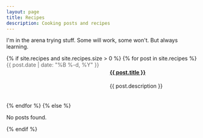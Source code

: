 ```yaml
---
layout: page
title: Recipes
description: Cooking posts and recipes
---
```


I'm in the arena trying stuff. Some will work, some won't. But always learning.

<div class="post-feed">
  {% if site.recipes and site.recipes.size > 0 %}
    {% for post in site.recipes %}
      <article class="timeline-entry">
        <div class="post-date">{{ post.date | date: "%B %-d, %Y" }}</div>
        <div class="post-content">
          <h4><a href="{{ post.url | relative_url }}">{{ post.title }}</a></h4>
          <p>{{ post.description }}</p>
        </div>
      </article>
    {% endfor %}
  {% else %}
    <p>No posts found.</p>
  {% endif %}
</div>

<style>
  .timeline-entry {
    display: flex;
    margin-bottom: 1.5em;
    gap: 2em;
  }
  .post-date {
    min-width: 100px;
    color: #666;
  }
  .post-content {
    flex: 1;
  }
  .post-content h2 {
    margin: 0;
  }
  .post-content p {
    margin-top: 0.5em;
  }
</style>
